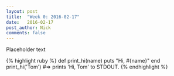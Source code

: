 ```yaml
---
layout: post
title:  "Week 0: 2016-02-17"
date:   2016-02-17
post_author: Nick
comments: false
---
```


Placeholder text

{% highlight ruby %}
def print_hi(name)
  puts "Hi, #{name}"
end
print_hi('Tom')
#=> prints 'Hi, Tom' to STDOUT.
{% endhighlight %}

